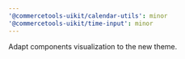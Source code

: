 ```yaml
---
'@commercetools-uikit/calendar-utils': minor
'@commercetools-uikit/time-input': minor
---
```


Adapt components visualization to the new theme.
